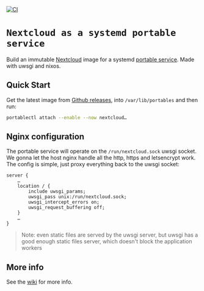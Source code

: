 [![CI](https://github.com/gdamjan/nextcloud-service/actions/workflows/ci.yml/badge.svg)](https://github.com/gdamjan/nextcloud-service/actions/workflows/ci.yml)

# `Nextcloud as a systemd portable service`

Build an immutable [Nextcloud](https://nextcloud.com/) image for a systemd [portable service](https://systemd.io/PORTABLE_SERVICES/).
Made with uwsgi and nixos.

## Quick Start

Get the latest image from [Github releases](https://github.com/gdamjan/nextcloud-service/releases/), into
`/var/lib/portables` and then run:

```sh
portablectl attach --enable --now nextcloud…
```

## Nginx configuration

The portable service will operate on the `/run/nextcloud.sock` uwsgi socket. We gonna let the host nginx handle
all the http, https and letsencrypt work. The config is simple, just proxy everything back to the uwsgi socket:
```
server {
    …
    location / {
        include uwsgi_params;
        uwsgi_pass unix:/run/nextcloud.sock;
        uwsgi_intercept_errors on;
        uwsgi_request_buffering off;
    }
    …
}
```
> Note: even static files are served by the uwsgi server, but uwsgi has a good enough static files server, which doesn't
> block the application workers

## More info

See the [wiki](https://github.com/gdamjan/nextcloud-service/wiki/) for more info.
